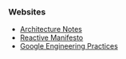 <!-- Reading -->

<!-- ### Books -->

### Websites

- [Architecture Notes](https://architecturenotes.co/)
- [Reactive Manifesto](https://www.reactivemanifesto.org)
- [Google Engineering Practices](https://google.github.io/eng-practices/)

<!-- ### Blog Posts and Articles -->
<!-- ### Blogs & Newsletters -->
<!-- ### People to Follow -->

<!-- Listening -->

<!-- Watching -->

<!-- Discussing -->

<!-- Doing -->